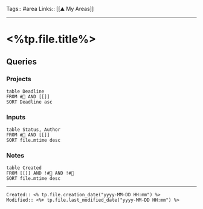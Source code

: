 Tags:: #area
Links:: [[⛰ My Areas]]
___
# <%tp.file.title%>

## Queries

### Projects

```dataview
table Deadline
FROM #🚧 AND [[]]
SORT Deadline asc
```

### Inputs

```dataview
table Status, Author
FROM #📖 AND [[]]
SORT file.mtime desc
```

### Notes

```dataview
table Created
FROM [[]] AND !#🚧 AND !#📖
SORT file.mtime desc
```

___
```ad-fileInfo 
Created:: <% tp.file.creation_date("yyyy-MM-DD HH:mm") %>
Modified:: <%+ tp.file.last_modified_date("yyyy-MM-DD HH:mm") %>
```
